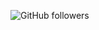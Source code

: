 ![GitHub followers](https://img.shields.io/github/followers/leolee-08?style=social)
<!--
![GitHub stars](https://img.shields.io/github/stars/leolee-08?style=social)
![image](https://github.com/user-attachments/assets/818bc8b1-e1d9-4c12-8175-3f221974d352)


**leolee-08/leolee-08** is a ✨ _special_ ✨ repository because its `README.md` (this file) appears on your GitHub profile.

Here are some ideas to get you started:

- 🔭 I’m currently working on ...
- 🌱 I’m currently learning ...
- 👯 I’m looking to collaborate on ...
- 🤔 I’m looking for help with ...
- 💬 Ask me about ...
- 📫 How to reach me: ...
- 😄 Pronouns: ...
- ⚡ Fun fact: ...
-->
